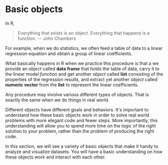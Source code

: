 # Basic objects

In R,

> Everything that exists is an object.
> Everything that happens is a function.
> -- John Chambers

For example, when we do statistics, we often feed a table of data to a linear regression equation and obtain a group of linear coefficients. 

What basically happens in R when we practice this procedure is that a we provide an *object* called **data frame** that holds the table of data, carry it to the linear model *function* and get another *object* called **list** consisting of the properties of the regression results, and extract yet another *object* called **numeric vector** from the **list** to represent the linear coefficients.

Any procedure may involve various different types of objects. That is exactly the same when we do things in real world. 

Different objects have different goals and behaviors. It's important to understand how these basic objects work in order to solve real world problems with more elegant code and fewer steps. More importantly, this understanding will allow you to spend more time on the logic of the right solution to your problem, rather than the problem of producing the right code.

In this section, we will see a variety of basic objects that make it handy to analyze and visualize datasets. You will have a basic understanding on how these objects work and interact with each other.

